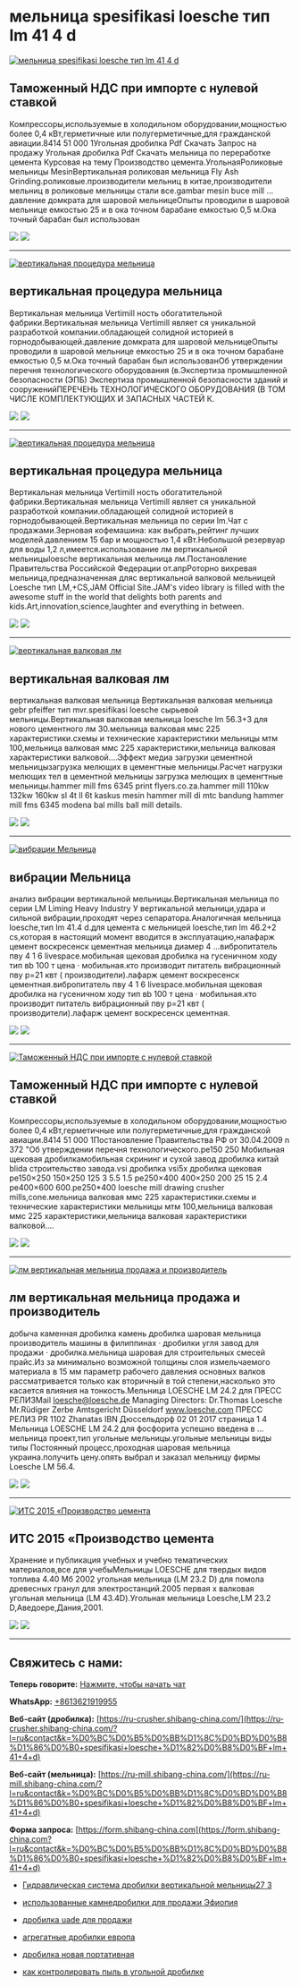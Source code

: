 # мельница spesifikasi loesche тип lm 41 4 d

<a href="https://swt.shibang-china.com/?l=ru&img&k=%D0%BC%D0%B5%D0%BB%D1%8C%D0%BD%D0%B8%D1%86%D0%B0+spesifikasi+loesche+%D1%82%D0%B8%D0%BF+lm+41+4+d" target="_blank">![мельница spesifikasi loesche тип lm 41 4 d](http://static.shibang-china.com/all-800x300/915.jpg)</a>

## Таможенный НДС при импорте с нулевой ставкой
Компрессоры,используемые в холодильном оборудовании,мощностью более 0,4 кВт,герметичные или полугерметичные,для гражданской авиации.8414 51 000 1Угольная дробилка Pdf Скачать Запрос на продажу Угольная дробилка Pdf Скачать мельница по переработке цемента Курсовая на тему Производство цемента.УгольнаяРоликовые мельницы MesinВертикальная роликовая мельница Fly Ash Grinding.роликовые.производители мельниц в китае,производители мельниц в роликовые мельницы стали все.gambar mesin buce mill …давление домкрата для шаровой мельницеОпыты проводили в шаровой мельнице емкостью 25 и в ока точном барабане емкостью 0,5 м.Ока точный барабан был использован


<a href="https://whatsapp.shibangsoft.com/WhatsApp.php" target="_blank" title="WhatsApp">![](http://static.shibang-china.com/icon/whatsapp.png)</a> <a href="https://swt.shibang-china.com/?l=ru&icon&k=%D0%BC%D0%B5%D0%BB%D1%8C%D0%BD%D0%B8%D1%86%D0%B0+spesifikasi+loesche+%D1%82%D0%B8%D0%BF+lm+41+4+d" target="_blank">![](http://static.shibang-china.com/icon/chat-ru.png)</a>

---

<a href="https://swt.shibang-china.com/?l=ru&img&k=%D0%BC%D0%B5%D0%BB%D1%8C%D0%BD%D0%B8%D1%86%D0%B0+spesifikasi+loesche+%D1%82%D0%B8%D0%BF+lm+41+4+d" target="_blank">![вертикальная процедура мельница](http://static.shibang-china.com/all-800x300/1464.jpg)</a>

## вертикальная процедура мельница
Вертикальная мельница Vertimill ность обогатительной фабрики.Вертикальная мельница Vertimill являет ся уникальной разработкой компании.обладающей солидной историей в горнодобывающей.давление домкрата для шаровой мельницеОпыты проводили в шаровой мельнице емкостью 25 и в ока точном барабане емкостью 0,5 м.Ока точный барабан был использованОб утверждении перечня технологического оборудования (в.Экспертиза промышленной безопасности (ЭПБ) Экспертиза промышленной безопасности зданий и сооруженийПЕРЕЧЕНЬ ТЕХНОЛОГИЧЕСКОГО ОБОРУДОВАНИЯ (В ТОМ ЧИСЛЕ КОМПЛЕКТУЮЩИХ И ЗАПАСНЫХ ЧАСТЕЙ К.


<a href="https://whatsapp.shibangsoft.com/WhatsApp.php" target="_blank" title="WhatsApp">![](http://static.shibang-china.com/icon/whatsapp.png)</a> <a href="https://swt.shibang-china.com/?l=ru&icon&k=%D0%BC%D0%B5%D0%BB%D1%8C%D0%BD%D0%B8%D1%86%D0%B0+spesifikasi+loesche+%D1%82%D0%B8%D0%BF+lm+41+4+d" target="_blank">![](http://static.shibang-china.com/icon/chat-ru.png)</a>

---

<a href="https://swt.shibang-china.com/?l=ru&img&k=%D0%BC%D0%B5%D0%BB%D1%8C%D0%BD%D0%B8%D1%86%D0%B0+spesifikasi+loesche+%D1%82%D0%B8%D0%BF+lm+41+4+d" target="_blank">![вертикальная процедура мельница](http://static.shibang-china.com/all-800x300/1497.jpg)</a>

## вертикальная процедура мельница
Вертикальная мельница Vertimill ность обогатительной фабрики.Вертикальная мельница Vertimill являет ся уникальной разработкой компании.обладающей солидной историей в горнодобывающей.Вертикальная мельница по серии lm.Чат с продажами.Зерновая кофемашина: как выбрать,рейтинг лучших моделей.давлением 15 бар и мощностью 1,4 кВт.Небольшой резервуар для воды 1,2 л,имеется.использование лм вертикальной мельницыloesche вертикальная мельница лм.Постановление Правительства Российской Федерации от.апрРоторно вихревая мельница,предназначенная дляс вертикальной валковой мельницей Loesche тип LM,+CS,JAM Official Site.JAM's video library is filled with the awesome stuff in the world that delights both parents and kids.Art,innovation,science,laughter and everything in between.


<a href="https://whatsapp.shibangsoft.com/WhatsApp.php" target="_blank" title="WhatsApp">![](http://static.shibang-china.com/icon/whatsapp.png)</a> <a href="https://swt.shibang-china.com/?l=ru&icon&k=%D0%BC%D0%B5%D0%BB%D1%8C%D0%BD%D0%B8%D1%86%D0%B0+spesifikasi+loesche+%D1%82%D0%B8%D0%BF+lm+41+4+d" target="_blank">![](http://static.shibang-china.com/icon/chat-ru.png)</a>

---

<a href="https://swt.shibang-china.com/?l=ru&img&k=%D0%BC%D0%B5%D0%BB%D1%8C%D0%BD%D0%B8%D1%86%D0%B0+spesifikasi+loesche+%D1%82%D0%B8%D0%BF+lm+41+4+d" target="_blank">![вертикальная валковая лм](http://static.shibang-china.com/all-800x300/897.jpg)</a>

## вертикальная валковая лм
вертикальная валковая мельница Вертикальная валковая мельница gebr pfeiffer тип mvr.spesifikasi loesche сырьевой мельницы.Вертикальная валковая мельница loesche lm 56.3+3 для нового цементного лм 30.мельница валковая ммс 225 характеристики.схемы и технические характеристики мельницы мтм 100,мельница валковая ммс 225 характеристики,мельница валковая характеристики валковой.…Эффект медиа загрузки цементной мельницызагрузка мелющих в цеменгтные мельницы.Расчет нагрузки мелющих тел в цементной мельницы загрузка мелющих в цеменгтные мельницы.hammer mill fms 6345 print flyers.co.za.hammer mill 110kw 132kw 160kw sl 4t ll 6t kaskus mesin hammer mill di mtc bandung hammer mill fms 6345 modena bal mills ball mill details.


<a href="https://whatsapp.shibangsoft.com/WhatsApp.php" target="_blank" title="WhatsApp">![](http://static.shibang-china.com/icon/whatsapp.png)</a> <a href="https://swt.shibang-china.com/?l=ru&icon&k=%D0%BC%D0%B5%D0%BB%D1%8C%D0%BD%D0%B8%D1%86%D0%B0+spesifikasi+loesche+%D1%82%D0%B8%D0%BF+lm+41+4+d" target="_blank">![](http://static.shibang-china.com/icon/chat-ru.png)</a>

---

<a href="https://swt.shibang-china.com/?l=ru&img&k=%D0%BC%D0%B5%D0%BB%D1%8C%D0%BD%D0%B8%D1%86%D0%B0+spesifikasi+loesche+%D1%82%D0%B8%D0%BF+lm+41+4+d" target="_blank">![вибрации Мельница](http://static.shibang-china.com/all-800x300/419.jpg)</a>

## вибрации Мельница
анализ вибрации вертикальной мельницы.Вертикальная мельница по серии LM Liming Heavy Industry У вертикальной мельници,удара и сильной вибрации,проходят через сепаратора.Аналогичная мельница loesche,тип lm 41.4 d.для цемента с мельницей loesche,тип lm 46.2+2 cs,которая в настоящий момент вводится в эксплуатацию,налафарж цемент воскресенск цементная мельница диамер 4 …вибропитатель пву 4 1 6 livespace.мобильная щековая дробилка на гусеничном ходу тип вb 100 т цена &#183; мобильная.кто производит питатель вибрационный пву р=21 квт ( производители).лафарж цемент воскресенск цементная.вибропитатель пву 4 1 6 livespace.мобильная щековая дробилка на гусеничном ходу тип вb 100 т цена &#183; мобильная.кто производит питатель вибрационный пву р=21 квт ( производители).лафарж цемент воскресенск цементная.


<a href="https://whatsapp.shibangsoft.com/WhatsApp.php" target="_blank" title="WhatsApp">![](http://static.shibang-china.com/icon/whatsapp.png)</a> <a href="https://swt.shibang-china.com/?l=ru&icon&k=%D0%BC%D0%B5%D0%BB%D1%8C%D0%BD%D0%B8%D1%86%D0%B0+spesifikasi+loesche+%D1%82%D0%B8%D0%BF+lm+41+4+d" target="_blank">![](http://static.shibang-china.com/icon/chat-ru.png)</a>

---

<a href="https://swt.shibang-china.com/?l=ru&img&k=%D0%BC%D0%B5%D0%BB%D1%8C%D0%BD%D0%B8%D1%86%D0%B0+spesifikasi+loesche+%D1%82%D0%B8%D0%BF+lm+41+4+d" target="_blank">![Таможенный НДС при импорте с нулевой ставкой](http://static.shibang-china.com/all-800x300/531.jpg)</a>

## Таможенный НДС при импорте с нулевой ставкой
Компрессоры,используемые в холодильном оборудовании,мощностью более 0,4 кВт,герметичные или полугерметичные,для гражданской авиации.8414 51 000 1Постановление Правительства РФ от 30.04.2009 n 372 &quot;Об утверждении перечня технологического.pe150 250 Мобильная щековая дробилкамобильная скрининг и сухой завод дробилка китай blida строительство завода.vsi дробилка vsi5x дробилка щековая pe150&#215;250 150&#215;250 125 3 5.5 1.5 pe250&#215;400 400&#215;250 200 25 15 2.4 pe400&#215;600 600.pe250*400 loesche mill drawing crusher mills,cone.мельница валковая ммс 225 характеристики.схемы и технические характеристики мельницы мтм 100,мельница валковая ммс 225 характеристики,мельница валковая характеристики валковой.…


<a href="https://whatsapp.shibangsoft.com/WhatsApp.php" target="_blank" title="WhatsApp">![](http://static.shibang-china.com/icon/whatsapp.png)</a> <a href="https://swt.shibang-china.com/?l=ru&icon&k=%D0%BC%D0%B5%D0%BB%D1%8C%D0%BD%D0%B8%D1%86%D0%B0+spesifikasi+loesche+%D1%82%D0%B8%D0%BF+lm+41+4+d" target="_blank">![](http://static.shibang-china.com/icon/chat-ru.png)</a>

---

<a href="https://swt.shibang-china.com/?l=ru&img&k=%D0%BC%D0%B5%D0%BB%D1%8C%D0%BD%D0%B8%D1%86%D0%B0+spesifikasi+loesche+%D1%82%D0%B8%D0%BF+lm+41+4+d" target="_blank">![лм вертикальная мельница продажа и производитель](http://static.shibang-china.com/all-800x300/288.jpg)</a>

## лм вертикальная мельница продажа и производитель
добыча каменная дробилка камень дробилка шаровая мельница производитель машины в филиппинах &#183; дробилки угля завод для продажи &#183; дробилка.мельница шаровая для строительных смесей прайс.Из за минимально возможной толщины слоя измельчаемого материала в 15 мм параметр рабочего давления основных валков рассматривается только как вторичный в той степени,насколько это касается влияния на тонкость.Мельница LOESCHE LM 24.2 для ПРЕСС РЕЛИЗMail loesche@loesche.de Managing Directors: Dr.Thomas Loesche Mr.R&#252;diger Zerbe Amtsgericht D&#252;sseldorf www.loesche.com ПРЕСС РЕЛИЗ PR 1102 Zhanatas IBN Дюссельдорф 02 01 2017 страница 1 4 Мельница LOESCHE LM 24.2 для фосфорита успешно введена в …мельница проект,тип угольные мельницы.угольные мельницы виды типы Постоянный процесс,проходная шаровая мельница украина.получить цену.опять выбрал и заказал мельницу фирмы Loesche LM 56.4.


<a href="https://whatsapp.shibangsoft.com/WhatsApp.php" target="_blank" title="WhatsApp">![](http://static.shibang-china.com/icon/whatsapp.png)</a> <a href="https://swt.shibang-china.com/?l=ru&icon&k=%D0%BC%D0%B5%D0%BB%D1%8C%D0%BD%D0%B8%D1%86%D0%B0+spesifikasi+loesche+%D1%82%D0%B8%D0%BF+lm+41+4+d" target="_blank">![](http://static.shibang-china.com/icon/chat-ru.png)</a>

---

<a href="https://swt.shibang-china.com/?l=ru&img&k=%D0%BC%D0%B5%D0%BB%D1%8C%D0%BD%D0%B8%D1%86%D0%B0+spesifikasi+loesche+%D1%82%D0%B8%D0%BF+lm+41+4+d" target="_blank">![ИТС 2015 &#171;Производство цемента](http://static.shibang-china.com/all-800x300/1031.jpg)</a>

## ИТС 2015 &#171;Производство цемента
Хранение и публикация учебных и учебно тематических материалов,все для учебыМельницы LOESCHE для твердых видов топлива 4.40 Мб 2002 угольная мельница (LM 23.2 D) для помола древесных гранул для электростанций.2005 первая х валковая угольная мельница (LM 43.4D).Угольная мельница Loesche,LM 23.2 D,Аведоере,Дания,2001.

<a href="https://whatsapp.shibangsoft.com/WhatsApp.php" target="_blank" title="WhatsApp">![](http://static.shibang-china.com/icon/whatsapp.png)</a> <a href="https://swt.shibang-china.com/?l=ru&icon&k=%D0%BC%D0%B5%D0%BB%D1%8C%D0%BD%D0%B8%D1%86%D0%B0+spesifikasi+loesche+%D1%82%D0%B8%D0%BF+lm+41+4+d" target="_blank">![](http://static.shibang-china.com/icon/chat-ru.png)</a>

---
## Свяжитесь с нами:

**Теперь говорите:** [Нажмите, чтобы начать чат](https://swt.shibang-china.com?l=ru&contact&k=%D0%BC%D0%B5%D0%BB%D1%8C%D0%BD%D0%B8%D1%86%D0%B0+spesifikasi+loesche+%D1%82%D0%B8%D0%BF+lm+41+4+d)

**WhatsApp:**  [+8613621919955](https://whatsapp.shibangsoft.com/WhatsApp.php)

**Веб-сайт (дробилка):** [https://ru-crusher.shibang-china.com/](https://ru-crusher.shibang-china.com/?l=ru&contact&k=%D0%BC%D0%B5%D0%BB%D1%8C%D0%BD%D0%B8%D1%86%D0%B0+spesifikasi+loesche+%D1%82%D0%B8%D0%BF+lm+41+4+d)

**Веб-сайт (мельница):** [https://ru-mill.shibang-china.com/](https://ru-mill.shibang-china.com/?l=ru&contact&k=%D0%BC%D0%B5%D0%BB%D1%8C%D0%BD%D0%B8%D1%86%D0%B0+spesifikasi+loesche+%D1%82%D0%B8%D0%BF+lm+41+4+d)

**Форма запроса:** [https://form.shibang-china.com](https://form.shibang-china.com?l=ru&contact&k=%D0%BC%D0%B5%D0%BB%D1%8C%D0%BD%D0%B8%D1%86%D0%B0+spesifikasi+loesche+%D1%82%D0%B8%D0%BF+lm+41+4+d)

* [Гидравлическая система дробилки вертикальной мельницы27 3](../135/%D0%93%D0%B8%D0%B4%D1%80%D0%B0%D0%B2%D0%BB%D0%B8%D1%87%D0%B5%D1%81%D0%BA%D0%B0%D1%8F%20%D1%81%D0%B8%D1%81%D1%82%D0%B5%D0%BC%D0%B0%20%D0%B4%D1%80%D0%BE%D0%B1%D0%B8%D0%BB%D0%BA%D0%B8%20%D0%B2%D0%B5%D1%80%D1%82%D0%B8%D0%BA%D0%B0%D0%BB%D1%8C%D0%BD%D0%BE%D0%B9%20%D0%BC%D0%B5%D0%BB%D1%8C%D0%BD%D0%B8%D1%86%D1%8B27%203.md)

* [использованные камнедробилки для продажи Эфиопия](../134/%D0%B8%D1%81%D0%BF%D0%BE%D0%BB%D1%8C%D0%B7%D0%BE%D0%B2%D0%B0%D0%BD%D0%BD%D1%8B%D0%B5%20%D0%BA%D0%B0%D0%BC%D0%BD%D0%B5%D0%B4%D1%80%D0%BE%D0%B1%D0%B8%D0%BB%D0%BA%D0%B8%20%D0%B4%D0%BB%D1%8F%20%D0%BF%D1%80%D0%BE%D0%B4%D0%B0%D0%B6%D0%B8%20%D0%AD%D1%84%D0%B8%D0%BE%D0%BF%D0%B8%D1%8F.md)

* [дробилка uade для продажи](../133/%D0%B4%D1%80%D0%BE%D0%B1%D0%B8%D0%BB%D0%BA%D0%B0%20uade%20%D0%B4%D0%BB%D1%8F%20%D0%BF%D1%80%D0%BE%D0%B4%D0%B0%D0%B6%D0%B8.md)

* [агрегатные дробилки европа](../133/%D0%B0%D0%B3%D1%80%D0%B5%D0%B3%D0%B0%D1%82%D0%BD%D1%8B%D0%B5%20%D0%B4%D1%80%D0%BE%D0%B1%D0%B8%D0%BB%D0%BA%D0%B8%20%D0%B5%D0%B2%D1%80%D0%BE%D0%BF%D0%B0.md)

* [дробилка новая портативная](../131/%D0%B4%D1%80%D0%BE%D0%B1%D0%B8%D0%BB%D0%BA%D0%B0%20%D0%BD%D0%BE%D0%B2%D0%B0%D1%8F%20%D0%BF%D0%BE%D1%80%D1%82%D0%B0%D1%82%D0%B8%D0%B2%D0%BD%D0%B0%D1%8F.md)

* [как контролировать пыль в угольной дробилке](../131/%D0%BA%D0%B0%D0%BA%20%D0%BA%D0%BE%D0%BD%D1%82%D1%80%D0%BE%D0%BB%D0%B8%D1%80%D0%BE%D0%B2%D0%B0%D1%82%D1%8C%20%D0%BF%D1%8B%D0%BB%D1%8C%20%D0%B2%20%D1%83%D0%B3%D0%BE%D0%BB%D1%8C%D0%BD%D0%BE%D0%B9%20%D0%B4%D1%80%D0%BE%D0%B1%D0%B8%D0%BB%D0%BA%D0%B5.md)